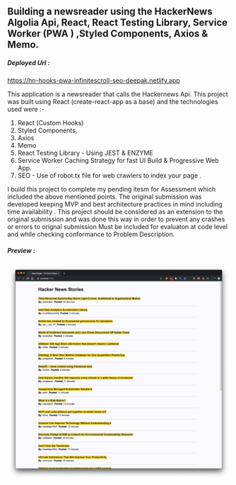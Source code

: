 ## Building a newsreader using the HackerNews Algolia Api, React, React Testing Library, Service Worker (PWA ) ,Styled Components, Axios & Memo.

##### Deployed Url : 
https://hn-hooks-pwa-infinitescroll-seo-deepak.netlify.app


This application is a newsreader that calls the Hackernews Api. This project was built using React (create-react-app as a base) and the technologies used were :-
1. React (Custom Hooks)
2. Styled Components, 
3. Axios
4. Memo
5. React Testing Library - Using JEST & ENZYME 
6. Service Worker Caching Strategy for fast UI Build & Progressive Web App. 
7. SEO - Use of robot.tx file for web crawlers to index your page .

I build this project to complete my pending itesm for Assessment which included the above mentioned points.
The original submission was developed keeping MVP and best architecture practices in mind including time availability . 
This project should be considered as an extension to the original submission and was done this way in order to prevent any crashes or errors to orignal submission
Must be included for evaluaton at code level and while checking conformance to Problem Description.

##### Preview :
![hacker-news](https://github.com/Deepak003/hnclone-react-hooks-pwa-test/blob/master/newsreader-preview.png)
